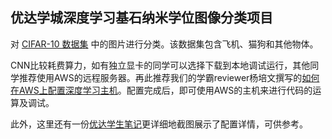 ## 优达学城深度学习基石纳米学位图像分类项目

对 [CIFAR-10 数据集](https://www.cs.toronto.edu/~kriz/cifar.html) 中的图片进行分类。该数据集包含飞机、猫狗和其他物体。

CNN比较耗费算力，如有独立显卡的同学可以选择下载到本地调试运行，其他同学推荐使用AWS的远程服务器。再此推荐我们的学霸reviewer杨培文撰写的[如何在AWS上配置深度学习主机](https://zhuanlan.zhihu.com/p/25066187)。配置完成后，即可使用AWS的主机来进行代码的运算及调试。

此外，这里还有一份[优达学生笔记](https://zhuanlan.zhihu.com/p/33176260)更详细地截图展示了配置详情，可供参考。
